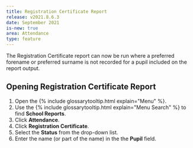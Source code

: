 ```yaml
---
title: Registration Certificate Report
release: v2021.8.6.3
date: September 2021
is-new: true
area: Attendance
type: feature
---
```


The Registration Certificate report can now be run where a preferred forename or preferred surname is not recorded for a pupil included on the report output.

## Opening Registration Certificate Report

1. Open the {% include glossarytooltip.html explain="Menu" %}.
2. Use the {% include glossarytooltip.html explain="Menu Search" %} to find **School Reports**.
3. Click **Attendance**.
4. Click **Registration Certificate**.
5. Select the **Status** from the drop-down list.
6. Enter the name (or part of the name) in the the **Pupil** field.
